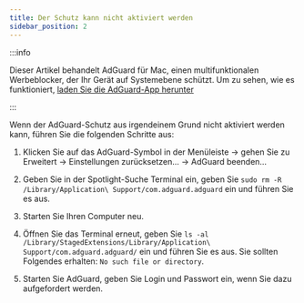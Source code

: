 ```yaml
---
title: Der Schutz kann nicht aktiviert werden
sidebar_position: 2
---
```


:::info

Dieser Artikel behandelt AdGuard für Mac, einen multifunktionalen Werbeblocker, der Ihr Gerät auf Systemebene schützt. Um zu sehen, wie es funktioniert, [laden Sie die AdGuard-App herunter](https://adguard.com/download.html?auto=true)

:::

Wenn der AdGuard-Schutz aus irgendeinem Grund nicht aktiviert werden kann, führen Sie die folgenden Schritte aus:

1. Klicken Sie auf das AdGuard-Symbol in der Menüleiste → gehen Sie zu Erweitert → Einstellungen zurücksetzen… → AdGuard beenden…

2. Geben Sie in der Spotlight-Suche Terminal ein, geben Sie `sudo rm -R /Library/Application\ Support/com.adguard.adguard` ein und führen Sie es aus.

3. Starten Sie Ihren Computer neu.

4. Öffnen Sie das Terminal erneut, geben Sie `ls -al /Library/StagedExtensions/Library/Application\ Support/com.adguard.adguard/` ein und führen Sie es aus. Sie sollten Folgendes erhalten: `No such file or directory`.

5. Starten Sie AdGuard, geben Sie Login und Passwort ein, wenn Sie dazu aufgefordert werden.
